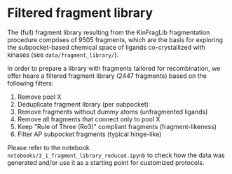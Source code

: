 # Filtered fragment library

The (full) fragment library resulting from the KinFragLib fragmentation procedure comprises of 9505 fragments, which are the basis for exploring the subpocket-based chemical space of ligands co-crystallized with kinases (see `data/fragment_library/`).

In order to prepare a library with fragments tailored for recombination, we offer heare a filtered fragment library (2447 fragments) based on the following filters:

1. Remove pool X
2. Deduplicate fragment library (per subpocket)
3. Remove fragments without dummy atoms (unfragmented ligands)
4. Remove all fragments that connect only to pool X
5. Keep "Rule of Three (Ro3)" compliant fragments (fragment-likeness)
6. Filter AP subpocket fragments (typical hinge-like)

Please refer to the notebook `notebooks/3_1_fragment_library_reduced.ipynb` to check how the data was generated and/or use it as a starting point for customized protocols.